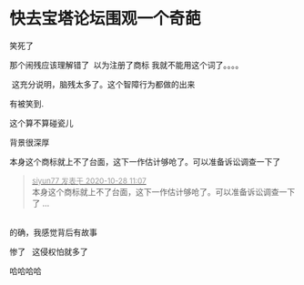 # 快去宝塔论坛围观一个奇葩


笑死了

那个闹残应该理解错了&nbsp;&nbsp;以为注册了商标 我就不能用这个词了。。。。<img id="aimg_yb4a8" onclick="zoom(this, this.src, 0, 0, 0)" class="zoom" src="https://cdn.jsdelivr.net/gh/hishis/forum-master/public/images/patch.gif" onmouseover="img_onmouseoverfunc(this)" onload="thumbImg(this)" border="0" alt="" />

<img src="static/image/smiley/default/lol.gif" smilieid="12" border="0" alt="" /> 这充分说明，脑残太多了。这个智障行为都做的出来

有被笑到.

这个算不算碰瓷儿<img src="static/image/smiley/default/lol.gif" smilieid="12" border="0" alt="" />

背景很深厚<img id="aimg_CADZo" onclick="zoom(this, this.src, 0, 0, 0)" class="zoom" src="https://cdn.jsdelivr.net/gh/hishis/forum-master/public/images/patch.gif" onmouseover="img_onmouseoverfunc(this)" onload="thumbImg(this)" border="0" alt="" />

本身这个商标就上不了台面，这下一作估计够呛了。可以准备诉讼调查一下了

<div class="quote"><blockquote><font size="2"><a href="https://www.hostloc.com/forum.php?mod=redirect&amp;goto=findpost&amp;pid=9363062&amp;ptid=759294" target="_blank"><font color="#999999">siyun77 发表于 2020-10-28 11:07</font></a></font><br />
本身这个商标就上不了台面，这下一作估计够呛了。可以准备诉讼调查一下了 ...</blockquote></div><br />
的确，我感觉背后有故事

惨了&nbsp; &nbsp;这侵权怕就多了

哈哈哈哈
